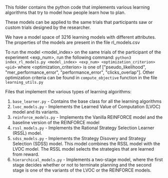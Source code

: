 This folder contains the python code that implements various learning algorithms that try to model how people learn how
to plan.

These models can be applied to the same trials that participants saw or custom trials designed by the researcher.

We have a model space of 3216 learning models with different attributes. The properties of the models are present in the
file rl_models.csv

To run the model <model_index> on the same trials of the participant <pid> of the experiment <exp_num>, run the
following command:
`python3 index_rl_models.py <model_index> <exp_num> <optimization_criterion> <pid>`
where <optimization_criterion> is one
of ["pseudo_likelihood", "mer_performance_error", "performance_error", "clicks_overlap"]. Other optimization criteria
can be found in `compute_objective` function in the file `learning_utils.py`

Files that implement the various types of learning algorithms:

1. `base_learner.py` - Contains the base class for all the learning algorithms
2. `lvoc_models.py` - Implements the Learned Value of Computation (LVOC) model and its variants.
3. `reinforce_models.py` - Implements the Vanilla REINFORCE model and the baseline version of the REINFORCE model
4. `rssl_models.py` - Implements the Rational Strategy Selection Learner (RSSL) model.
5. `sdss_models.py` - Implements the Strategy Disovery and Strategy Selection (SDSS) model. This model combines the RSSL
   model with the LVOC model. The RSSL model selects the strategies that are learned from reward.
6. `hierarchical_models.py` - Implements a two-stage model, where the first stage decides whether or not to terminate
   planning and the second stage is one of the variants of the LVOC or the REINFORCE models.